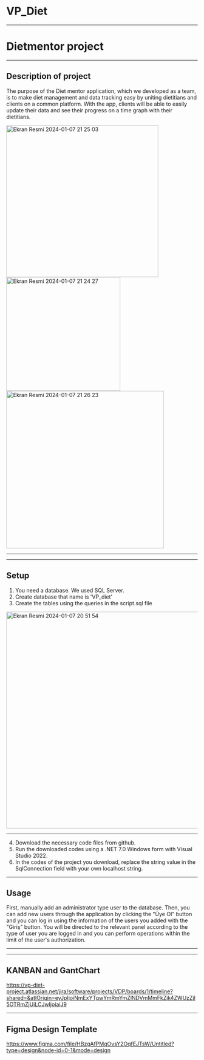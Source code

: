 # VP_Diet


***

# Dietmentor project

***

## Description of project

The purpose of the Diet mentor application, which we developed as a team, is to make diet management and data tracking easy by uniting dietitians and clients on a common platform. With the app, clients will be able to easily update their data and see their progress on a time graph with their dietitians.

<img width="400" alt="Ekran Resmi 2024-01-07 21 25 03" src="https://github.com/esmanurarslan/VP_Diet/assets/109535172/16f46277-7847-4b03-a467-ccd916e13e08">

<img width="300" alt="Ekran Resmi 2024-01-07 21 24 27" src="https://github.com/esmanurarslan/VP_Diet/assets/109535172/5d3aa098-8330-45f5-b0e5-855762649ffb">

<img width="415" alt="Ekran Resmi 2024-01-07 21 26 23" src="https://github.com/esmanurarslan/VP_Diet/assets/109535172/8ddc5ad5-054d-487f-9394-6c6005b78af3">

***


***
## Setup
1. You need a database.
We used SQL Server.
2. Create database that name is 'VP_diet'
3. Create the tables using the queries in the script.sql file


<img width="571" alt="Ekran Resmi 2024-01-07 20 51 54" src="https://github.com/esmanurarslan/VP_Diet/assets/109535172/40ca8d74-68b4-496b-a430-8a906fd1be34">



**********

4. Download the necessary code files from github.
5. Run the downloaded codes using a .NET 7.0 Windows form with Visual Studio 2022.
7. In the codes of the project you download, replace the string value in the SqlConnection field with your own localhost string.

***

## Usage
First, manually add an administrator type user to the database. 
Then, you can add new users through the application by clicking the "Üye Ol" button and you can log in using the information of the users you added with the "Giriş" button.
You will be directed to the relevant panel according to the type of user you are logged in and you can perform operations within the limit of the user's authorization.


*****

*****

KANBAN and GantChart
---
https://vp-diet-project.atlassian.net/jira/software/projects/VDP/boards/1/timeline?shared=&atlOrigin=eyJpIjoiNmExYTgwYmRmYmZlNDVmMmFkZjk4ZWUzZjI5OTRmZjUiLCJwIjoiaiJ9

*****

Figma Design Template
---
https://www.figma.com/file/HBzgAfPMqOvsY2OqfEJTsW/Untitled?type=design&node-id=0-1&mode=design

